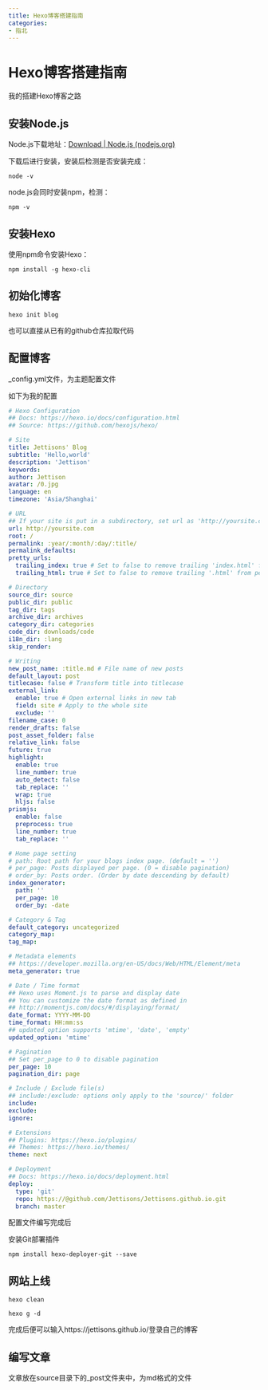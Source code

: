 ```yaml
---
title: Hexo博客搭建指南
categories:
- 指北
---
```


# Hexo博客搭建指南

我的搭建Hexo博客之路
<!-- more -->

## 安装Node.js

Node.js下载地址：[Download | Node.js (nodejs.org)](https://nodejs.org/en/download/)

下载后进行安装，安装后检测是否安装完成：

`node -v`

node.js会同时安装npm，检测：

`npm -v`

## 安装Hexo

使用npm命令安装Hexo：

`npm install -g hexo-cli`

## 初始化博客

`hexo init blog`

也可以直接从已有的github仓库拉取代码

## 配置博客

_config.yml文件，为主题配置文件

如下为我的配置

```yaml
# Hexo Configuration
## Docs: https://hexo.io/docs/configuration.html
## Source: https://github.com/hexojs/hexo/

# Site
title: Jettisons' Blog
subtitle: 'Hello,world'
description: 'Jettison'
keywords:
author: Jettison
avatar: /0.jpg
language: en
timezone: 'Asia/Shanghai'

# URL
## If your site is put in a subdirectory, set url as 'http://yoursite.com/child' and root as '/child/'
url: http://yoursite.com
root: /
permalink: :year/:month/:day/:title/
permalink_defaults:
pretty_urls:
  trailing_index: true # Set to false to remove trailing 'index.html' from permalinks
  trailing_html: true # Set to false to remove trailing '.html' from permalinks

# Directory
source_dir: source
public_dir: public
tag_dir: tags
archive_dir: archives
category_dir: categories
code_dir: downloads/code
i18n_dir: :lang
skip_render:

# Writing
new_post_name: :title.md # File name of new posts
default_layout: post
titlecase: false # Transform title into titlecase
external_link:
  enable: true # Open external links in new tab
  field: site # Apply to the whole site
  exclude: ''
filename_case: 0
render_drafts: false
post_asset_folder: false
relative_link: false
future: true
highlight:
  enable: true
  line_number: true
  auto_detect: false
  tab_replace: ''
  wrap: true
  hljs: false
prismjs:
  enable: false
  preprocess: true
  line_number: true
  tab_replace: ''

# Home page setting
# path: Root path for your blogs index page. (default = '')
# per_page: Posts displayed per page. (0 = disable pagination)
# order_by: Posts order. (Order by date descending by default)
index_generator:
  path: ''
  per_page: 10
  order_by: -date

# Category & Tag
default_category: uncategorized
category_map:
tag_map:

# Metadata elements
## https://developer.mozilla.org/en-US/docs/Web/HTML/Element/meta
meta_generator: true

# Date / Time format
## Hexo uses Moment.js to parse and display date
## You can customize the date format as defined in
## http://momentjs.com/docs/#/displaying/format/
date_format: YYYY-MM-DD
time_format: HH:mm:ss
## updated_option supports 'mtime', 'date', 'empty'
updated_option: 'mtime'

# Pagination
## Set per_page to 0 to disable pagination
per_page: 10
pagination_dir: page

# Include / Exclude file(s)
## include:/exclude: options only apply to the 'source/' folder
include:
exclude:
ignore:

# Extensions
## Plugins: https://hexo.io/plugins/
## Themes: https://hexo.io/themes/
theme: next

# Deployment
## Docs: https://hexo.io/docs/deployment.html
deploy:
  type: 'git'
  repo: https://@github.com/Jettisons/Jettisons.github.io.git
  branch: master

```

配置文件编写完成后

安装Git部署插件

`npm install hexo-deployer-git --save`

## 网站上线

`hexo clean`

`hexo g -d`

完成后便可以输入https://jettisons.github.io/登录自己的博客

## 编写文章

文章放在source目录下的_post文件夹中，为md格式的文件
